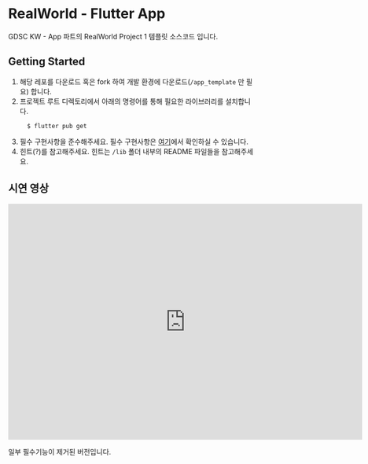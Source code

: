 # RealWorld - Flutter App

GDSC KW - App 파트의 RealWorld Project 1 템플릿 소스코드 입니다.

## Getting Started

1. 해당 레포를 다운로드 혹은 fork 하여 개발 환경에 다운로드(`/app_template` 만 필요) 합니다.
2. 프로젝트 루트 디렉토리에서 아래의 명령어를 통해 필요한 라이브러리를 설치합니다.
   ```
     $ flutter pub get
   ```
3. 필수 구현사항을 준수해주세요.
   필수 구현사항은 [여기](https://github.com/gdsc-kwangwoon/realworld-project)에서 확인하실 수 있습니다.
4. 힌트(?)를 참고해주세요.
   힌트는 `/lib` 폴더 내부의 README 파일들을 참고해주세요.

## 시연 영상

<iframe width="720" height="480" src="https://www.youtube.com/embed/q7bTzzD30oU" title="GDSC KW - Realworld project 1" frameborder="0" allow="accelerometer; autoplay; clipboard-write; encrypted-media; gyroscope; picture-in-picture; web-share" allowfullscreen></iframe>

일부 필수기능이 제거된 버전입니다.
